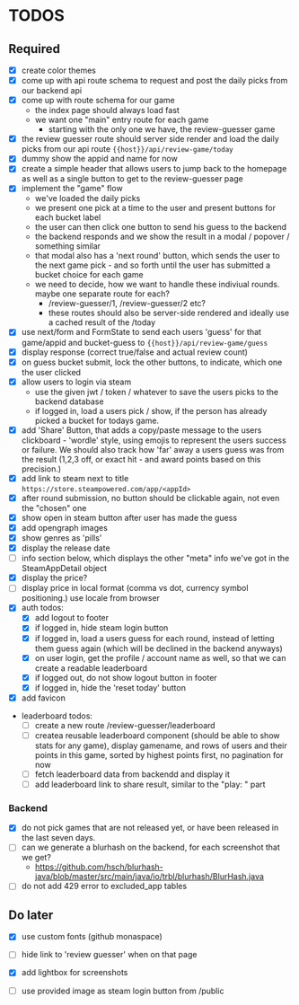 # TODOS

## Required

- [x] create color themes
- [x] come up with api route schema to request and post the daily picks from our backend api
- [x] come up with route schema for our game
    - the index page should always load fast
    - we want one "main" entry route for each game
        - starting with the only one we have, the review-guesser game
- [x] the review guesser route should server side render and load the daily picks from our api route
  `{{host}}/api/review-game/today`
- [x] dummy show the appid and name for now
- [x] create a simple header that allows users to jump back to the homepage as well as a single button to get to the
  review-guesser page
- [x] implement the "game" flow
    - we've loaded the daily picks
    - we present one pick at a time to the user and present buttons for each bucket label
    - the user can then click one button to send his guess to the backend
    - the backend responds and we show the result in a modal / popover / something similar
    - that modal also has a 'next round' button, which sends the user to the next game pick - and so forth until the
      user has submitted a bucket choice for each game
    - we need to decide, how we want to handle these indiviual rounds. maybe one separate route for each?
        - /review-guesser/1, /review-guesser/2 etc?
        - these routes should also be server-side rendered and ideally use a cached result of the /today
- [x] use next/form and FormState to send each users 'guess' for that game/appid and bucket-guess to
  `{{host}}/api/review-game/guess`
- [x] display response (correct true/false and actual review count)
- [x] on guess bucket submit, lock the other buttons, to indicate, which one the user clicked
- [x] allow users to login via steam
    - use the given jwt / token / whatever to save the users picks to the backend database
    - if logged in, load a users pick / show, if the person has already picked a bucket for todays game.
- [x] add 'Share' Button, that adds a copy/paste message to the users clickboard - 'wordle' style, using emojis to
  represent the users success or failure. We should also track how 'far' away a users guess was from the result (1,2,3
  off, or exact hit - and award points based on this precision.)
- [x] add link to steam next to title `https://store.steampowered.com/app/<appId>`
- [x] after round submission, no button should be clickable again, not even the "chosen" one
- [x] show open in steam button after user has made the guess
- [x] add opengraph images
- [x] show genres as 'pills'
- [x] display the release date
- [ ] info section below, which displays the other "meta" info we've got in the SteamAppDetail object
- [x] display the price?
- [ ] display price in local format (comma vs dot, currency symbol positioning.) use locale from browser
- [x] auth todos:
    - [x] add logout to footer
    - [x] if logged in, hide steam login button
  - [x] if logged in, load a users guess for each round, instead of letting them guess again (which will be declined
      in the backend anyways)
  - [x] on user login, get the profile / account name as well, so that we can create a readable leaderboard
  - [x] if logged out, do not show logout button in footer
  - [x] if logged in, hide the 'reset today' button
- [x] add favicon
- leaderboard todos:
    - [ ] create a new route /review-guesser/leaderboard
    - [ ] createa reusable leaderboard component (should be able to show stats for any game), display gamename, and rows
      of users and their points in this game, sorted by highest points first, no pagination for now
    - [ ] fetch leaderboard data from backendd and display it
    - [ ] add leaderboard link to share result, similar to the "play: <steam5url>" part

### Backend

- [x] do not pick games that are not released yet, or have been released in the last seven days.
- [ ] can we generate a blurhash on the backend, for each screenshot that we get?
    - https://github.com/hsch/blurhash-java/blob/master/src/main/java/io/trbl/blurhash/BlurHash.java
- [ ] do not add 429 error to excluded_app tables

## Do later

- [x] use custom fonts (github monaspace)
- [ ] hide link to 'review guesser' when on that page
- [x] add lightbox for screenshots
- [ ] use provided image as steam login button from /public


